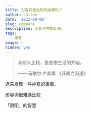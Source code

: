 ```yaml
---
title: 形容词是比较的结果吗？
author: shitao
date: '2022-09-08'
slug: compare
description: 无处不在的比较。
tags:
  - 思考
image: ~
hidden: yes
---
```


> 与别人比较，是悲惨生活的开始。
>
> —— 马歇尔·卢森堡 《非暴力沟通》

近来发现一件神奇的事情，


形容词很难逃比较

「阴阳」的智慧

